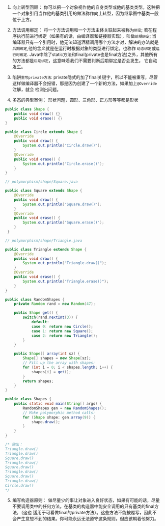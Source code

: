 1. 向上转型回顾：
    你可以把一个对象视作他的自身类型或他的基类类型。这种把一个对象引用当作他的基类引用的做法称作向上转型，因为继承图中基类一般位于上方。
    
2. 方法调用绑定：
    将一个方法调用和一个方法主体关联起来被称为`绑定`;
    若在程序执行前进行绑定（如果有的话，由编译器和链接器实现），叫做`前期绑定`;
    当编译器只有一个引用时，他无法知道酒精调用哪个方法才对，解决的办法就是`后期绑定`,他的含义就是在运行时根据对象的类型进行绑定。也称作
    `动态绑定`或`运行时绑定`.
    Java中除了static方法和final(private也是final方法)之外，其他所有的方法都是`后期绑定`，这意味着我们不需要判断后期绑定是否会发生，
    它自动发生。
    
3. 陷阱`重写private方法`:
    private隐式的加了final关键字，所以不能被重写，尽管这样做编译器不会报错，那是因为创建了一个新的方法，如果加上`@Override`注解，就会
    检测出问题。
    
4. 多态的典型案例：
    形状问题，圆形、三角形、正方形等等都是形状
```java
public class Shape {
    public void draw() {}
    public void erase() {}
}
```

```java
public class Circle extends Shape {
    @Override
    public void draw() {
        System.out.println("Circle.draw()");
    }
    @Override
    public void erase() {
        System.out.println("Circle.erase()");
    }
}

// polymorphism/shape/Square.java

public class Square extends Shape {
    @Override
    public void draw() {
        System.out.println("Square.draw()");
    }
    @Override
    public void erase() {
        System.out.println("Square.erase()");
    }
 }

// polymorphism/shape/Triangle.java

public class Triangle extends Shape {
    @Override
    public void draw() {
        System.out.println("Triangle.draw()");
    }
    @Override
    public void erase() {
        System.out.println("Triangle.erase()");
    }
}
```

```java
public class RandomShapes {
    private Random rand = new Random(47);

    public Shape get() {
        switch(rand.nextInt(3)) {
            default:
            case 0: return new Circle();
            case 1: return new Square();
            case 2: return new Triangle();
        }
    }

    public Shape[] array(int sz) {
        Shape[] shapes = new Shape[sz];
        // Fill up the array with shapes:
        for (int i = 0; i < shapes.length; i++) {
            shapes[i] = get();
        }
        return shapes;
    }
}
```

```java
public class Shapes {
    public static void main(String[] args) {
        RandomShapes gen = new RandomShapes();
        // Make polymorphic method calls:
        for (Shape shape: gen.array(9)) {
            shape.draw();
        }
    }
}

/* 输出：
Triangle.draw()
Triangle.draw()
Square.draw()
Triangle.draw()
Square.draw()
Triangle.draw()
Square.draw()
Triangle.draw()
Circle.draw()
*/
```

5. 编写构造器原则：
    做尽量少的事让对象进入良好状态，如果有可能的话，尽量不要调用类中的任何方法，在基类的构造器中能安全调用的只有基类的final方法，（这也
    适用于可看做final的private方法）。这些方法不能被覆写，因此不会产生意想不到的结果。你可能永远无法遵守这条规则，但应该朝着他努力。

    